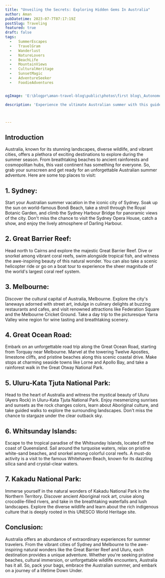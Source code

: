 ```yaml
---
title: "Unveiling the Secrets: Exploring Hidden Gems In Australia"
author: Aman
pubDatetime: 2023-07-7T07:17:19Z
postSlug: Traveling
featured: true
draft: false
tags:
  -   SummerEscapes
  -   TravelGram
  -   Wanderlust
  -   NatureLovers
  -   BeachLife
  -   MountainViews
  -   CulturalHeritage
  -   SunsetMagic
  -   AdventureSeeker
  -   FoodieAdventures


ogImage: 'E:\blogpr\aman-travel-blog\public\photos\first blog\_Autonomous Wea 0.png'

description: 'Experience the ultimate Australian summer with this guide to the top destinations in the Land Down Under. From pristine beaches to awe-inspiring natural wonders, vibrant cities to aquatic paradises, this collection of unforgettable adventures will take you on a journey through the best of what Australia has to offer'



---
```

## Introduction


Australia, known for its stunning landscapes, diverse wildlife, and vibrant cities, offers a plethora of exciting destinations to explore during the summer season. From breathtaking beaches to ancient rainforests and cosmopolitan hubs, this vast continent has something for everyone. So, grab your sunscreen and get ready for an unforgettable Australian summer adventure. Here are some top places to visit:

## 1. Sydney:

Start your Australian summer vacation in the iconic city of Sydney. Soak up the sun on world-famous Bondi Beach, take a stroll through the Royal Botanic Garden, and climb the Sydney Harbour Bridge for panoramic views of the city. Don't miss the chance to visit the Sydney Opera House, catch a show, and enjoy the lively atmosphere of Darling Harbour.

## 2. Great Barrier Reef:

Head north to Cairns and explore the majestic Great Barrier Reef. Dive or snorkel among vibrant coral reefs, swim alongside tropical fish, and witness the awe-inspiring beauty of this natural wonder. You can also take a scenic helicopter ride or go on a boat tour to experience the sheer magnitude of the world's largest coral reef system.

## 3. Melbourne:

Discover the cultural capital of Australia, Melbourne. Explore the city's laneways adorned with street art, indulge in culinary delights at buzzing restaurants and cafes, and visit renowned attractions like Federation Square and the Melbourne Cricket Ground. Take a day trip to the picturesque Yarra Valley wine region for wine tasting and breathtaking scenery.

## 4. Great Ocean Road:

Embark on an unforgettable road trip along the Great Ocean Road, starting from Torquay near Melbourne. Marvel at the towering Twelve Apostles, limestone cliffs, and pristine beaches along this scenic coastal drive. Make stops at charming seaside towns like Lorne and Apollo Bay, and take a rainforest walk in the Great Otway National Park.

## 5. Uluru-Kata Tjuta National Park:

Head to the heart of Australia and witness the mystical beauty of Uluru (Ayers Rock) in Uluru-Kata Tjuta National Park. Enjoy mesmerizing sunrises and sunsets as the rock changes colors, learn about Aboriginal culture, and take guided walks to explore the surrounding landscapes. Don't miss the chance to stargaze under the clear outback sky.

## 6. Whitsunday Islands:

Escape to the tropical paradise of the Whitsunday Islands, located off the coast of Queensland. Sail around the turquoise waters, relax on pristine white-sand beaches, and snorkel among colorful coral reefs. A must-do activity is a visit to the famous Whitehaven Beach, known for its dazzling silica sand and crystal-clear waters.

## 7. Kakadu National Park:

Immerse yourself in the natural wonders of Kakadu National Park in the Northern Territory. Discover ancient Aboriginal rock art, cruise along crocodile-filled rivers, and take in the breathtaking waterfalls and lush landscapes. Explore the diverse wildlife and learn about the rich indigenous culture that is deeply rooted in this UNESCO World Heritage site.

## Conclusion:
Australia offers an abundance of extraordinary experiences for summer travelers. From the vibrant cities of Sydney and Melbourne to the awe-inspiring natural wonders like the Great Barrier Reef and Uluru, each destination provides a unique adventure. Whether you're seeking pristine beaches, cultural immersion, or unforgettable wildlife encounters, Australia has it all. So, pack your bags, embrace the Australian summer, and embark on a journey of a lifetime Down Under.